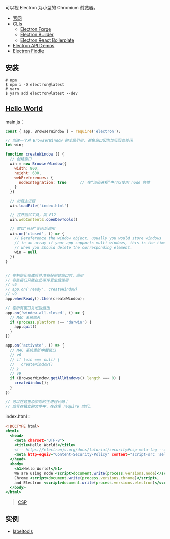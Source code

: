 
可以视 Electron 为小型的 Chromium 浏览器。  

* [官网](https://electronjs.org/)
* CLIs
  * [Electron Forge](https://www.electronforge.io/)
  * [Electron Builder](https://www.electron.build/)
  * [Electron React Boilerplate](https://electron-react-boilerplate.js.org/)
* [Electron API Demos](https://github.com/electron/electron-api-demos)
* [Electron Fiddle](https://www.electronjs.org/fiddle)  

## 安装
```
# npm
$ npm i -D electron@latest
# yarn
$ yarn add electron@latest --dev
```

## [Hello World](https://www.electronjs.org/docs/tutorial/first-app)
main.js：  
```js
const { app, BrowserWindow } = require('electron');

// 创建一个对 BrowserWindow 的全局引用，避免窗口因为垃圾回收关闭
let win;

function createWindow () {
  // 创建窗口
  win = new BrowserWindow({
    width: 800,
    height: 600,
    webPreferences: {
      nodeIntegration: true      // 在“渲染进程”中可以使用 node 特性
    }
  })

  // 加载主进程
  win.loadFile('index.html')

  // 打开测试工具，同 F12
  win.webContents.openDevTools()

  // 窗口“已经”关闭后调用
  win.on('closed', () => {
    // Dereference the window object, usually you would store windows
    // in an array if your app supports multi windows, this is the time
    // when you should delete the corresponding element.
    win = null
  })
}


// 在初始化完成后并准备好创建窗口时，调用
// 有些接口只能在此事件发生后使用
// v6
// app.on('ready', createWindow)
// v9
app.whenReady().then(createWindow);

// 在所有窗口关闭后退出
app.on('window-all-closed', () => {
  // MAC 系统除外
  if (process.platform !== 'darwin') {
    app.quit()
  }
})

app.on('activate', () => {
  // MAC 系统重新唤醒窗口
  // v6
  // if (win === null) {
  //   createWindow()
  // }
  // v9
  if (BrowserWindow.getAllWindows().length === 0) {
    createWindow();
  }
})

// 可以在这里添加你的主进程代码；
// 或写在独立的文件中，在这里 require 他们。
```
index.html：  
```htm
<!DOCTYPE html>
<html>
  <head>
    <meta charset="UTF-8">
    <title>Hello World!</title>
    <!-- https://electronjs.org/docs/tutorial/security#csp-meta-tag -->
    <meta http-equiv="Content-Security-Policy" content="script-src 'self' 'unsafe-inline';" />
  </head>
  <body>
    <h1>Hello World!</h1>
    We are using node <script>document.write(process.versions.node)</script>,
    Chrome <script>document.write(process.versions.chrome)</script>,
    and Electron <script>document.write(process.versions.electron)</script>.
  </body>
</html>
```

>[CSP](https://developer.mozilla.org/en-US/docs/Web/HTTP/Headers/Content-Security-Policy)  


## 实例
- [labeltools](https://github.com/nonelittlesong/my-via)  
